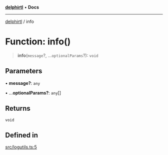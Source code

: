 [**delphirtl**](../README.md) • **Docs**

***

[delphirtl](../globals.md) / info

# Function: info()

> **info**(`message`?, ...`optionalParams`?): `void`

## Parameters

• **message?**: `any`

• ...**optionalParams?**: `any`[]

## Returns

`void`

## Defined in

[src/logutils.ts:5](https://github.com/chuacw/delphirtl/blob/3204d33881fa10f212cb716c105eeee0d44571fa/src/logutils.ts#L5)
